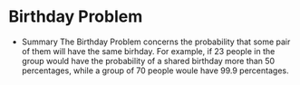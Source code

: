 # Birthday Problem

- Summary
The Birthday Problem concerns the probability that some pair of them will have the same birhday. For example, if 23 people in the group would have the probability of a shared birthday more than 50 percentages, while a group of 70 people woule have 99.9 percentages.


